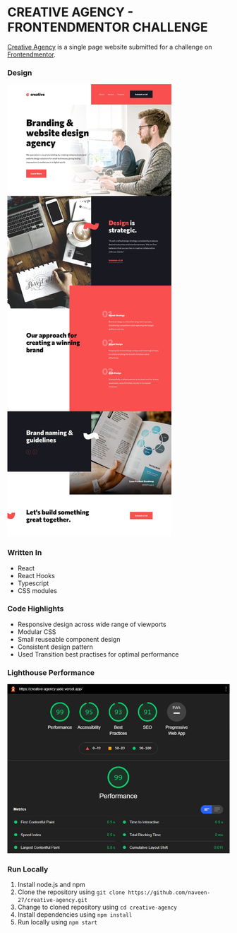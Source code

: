 # CREATIVE AGENCY - FRONTENDMENTOR CHALLENGE

[Creative Agency](https://creative-agency-jade.vercel.app) is a single page website submitted for a challenge on [Frontendmentor](https://www.frontendmentor.io/).

### Design

![Creative Agency design preview](./design.jpg)

### Written In

- React
- React Hooks
- Typescript
- CSS modules

### Code Highlights

- Responsive design across wide range of viewports
- Modular CSS
- Small reuseable component design
- Consistent design pattern
- Used Transition best practises for optimal performance

### Lighthouse Performance

![Lighthouse performance meter score](./performance.png)

### Run Locally

1. Install node.js and npm
1. Clone the repository using `git clone https://github.com/naveen-27/creative-agency.git`
1. Change to cloned repository using `cd creative-agency`
1. Install dependencies using `npm install`
1. Run locally using `npm start`
